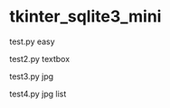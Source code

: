 # tkinter_sqlite3_mini
test.py    easy 

test2.py   textbox 

test3.py   jpg 

test4.py   jpg list 
 

